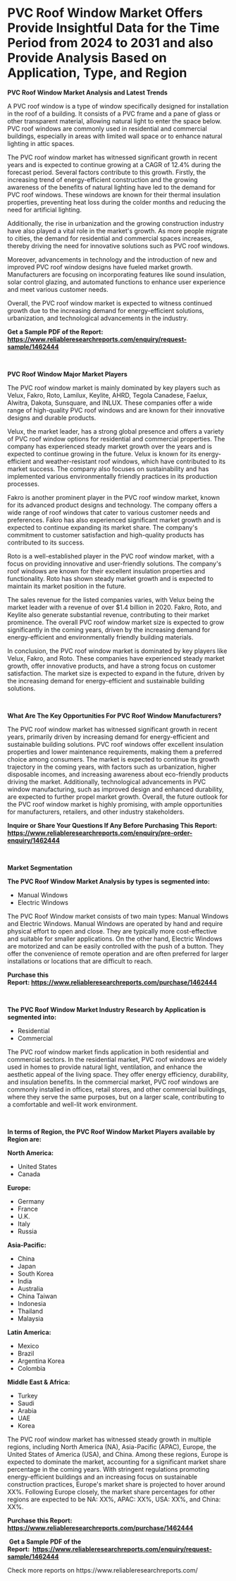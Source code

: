 <p><h1>PVC Roof Window Market Offers Provide Insightful Data for the Time Period from 2024 to 2031 and also Provide Analysis Based on Application, Type, and Region</h1></p><p><strong>PVC Roof Window Market Analysis and Latest Trends</strong></p>
<p><p>A PVC roof window is a type of window specifically designed for installation in the roof of a building. It consists of a PVC frame and a pane of glass or other transparent material, allowing natural light to enter the space below. PVC roof windows are commonly used in residential and commercial buildings, especially in areas with limited wall space or to enhance natural lighting in attic spaces.</p><p>The PVC roof window market has witnessed significant growth in recent years and is expected to continue growing at a CAGR of 12.4% during the forecast period. Several factors contribute to this growth. Firstly, the increasing trend of energy-efficient construction and the growing awareness of the benefits of natural lighting have led to the demand for PVC roof windows. These windows are known for their thermal insulation properties, preventing heat loss during the colder months and reducing the need for artificial lighting.</p><p>Additionally, the rise in urbanization and the growing construction industry have also played a vital role in the market's growth. As more people migrate to cities, the demand for residential and commercial spaces increases, thereby driving the need for innovative solutions such as PVC roof windows.</p><p>Moreover, advancements in technology and the introduction of new and improved PVC roof window designs have fueled market growth. Manufacturers are focusing on incorporating features like sound insulation, solar control glazing, and automated functions to enhance user experience and meet various customer needs.</p><p>Overall, the PVC roof window market is expected to witness continued growth due to the increasing demand for energy-efficient solutions, urbanization, and technological advancements in the industry.</p></p>
<p><strong>Get a Sample PDF of the Report:&nbsp; <a href="https://www.reliableresearchreports.com/enquiry/request-sample/1462444">https://www.reliableresearchreports.com/enquiry/request-sample/1462444</a></strong></p>
<p>&nbsp;</p>
<p><strong>PVC Roof Window Major Market Players</strong></p>
<p><p>The PVC roof window market is mainly dominated by key players such as Velux, Fakro, Roto, Lamilux, Keylite, AHRD, Tegola Canadese, Faelux, Alwitra, Dakota, Sunsquare, and INLUX. These companies offer a wide range of high-quality PVC roof windows and are known for their innovative designs and durable products. </p><p>Velux, the market leader, has a strong global presence and offers a variety of PVC roof window options for residential and commercial properties. The company has experienced steady market growth over the years and is expected to continue growing in the future. Velux is known for its energy-efficient and weather-resistant roof windows, which have contributed to its market success. The company also focuses on sustainability and has implemented various environmentally friendly practices in its production processes.</p><p>Fakro is another prominent player in the PVC roof window market, known for its advanced product designs and technology. The company offers a wide range of roof windows that cater to various customer needs and preferences. Fakro has also experienced significant market growth and is expected to continue expanding its market share. The company's commitment to customer satisfaction and high-quality products has contributed to its success.</p><p>Roto is a well-established player in the PVC roof window market, with a focus on providing innovative and user-friendly solutions. The company's roof windows are known for their excellent insulation properties and functionality. Roto has shown steady market growth and is expected to maintain its market position in the future.</p><p>The sales revenue for the listed companies varies, with Velux being the market leader with a revenue of over $1.4 billion in 2020. Fakro, Roto, and Keylite also generate substantial revenue, contributing to their market prominence. The overall PVC roof window market size is expected to grow significantly in the coming years, driven by the increasing demand for energy-efficient and environmentally friendly building materials.</p><p>In conclusion, the PVC roof window market is dominated by key players like Velux, Fakro, and Roto. These companies have experienced steady market growth, offer innovative products, and have a strong focus on customer satisfaction. The market size is expected to expand in the future, driven by the increasing demand for energy-efficient and sustainable building solutions.</p></p>
<p>&nbsp;</p>
<p><strong>What Are The Key Opportunities For PVC Roof Window Manufacturers?</strong></p>
<p><p>The PVC roof window market has witnessed significant growth in recent years, primarily driven by increasing demand for energy-efficient and sustainable building solutions. PVC roof windows offer excellent insulation properties and lower maintenance requirements, making them a preferred choice among consumers. The market is expected to continue its growth trajectory in the coming years, with factors such as urbanization, higher disposable incomes, and increasing awareness about eco-friendly products driving the market. Additionally, technological advancements in PVC window manufacturing, such as improved design and enhanced durability, are expected to further propel market growth. Overall, the future outlook for the PVC roof window market is highly promising, with ample opportunities for manufacturers, retailers, and other industry stakeholders.</p></p>
<p><strong>Inquire or Share Your Questions If Any Before Purchasing This Report: <a href="https://www.reliableresearchreports.com/enquiry/pre-order-enquiry/1462444">https://www.reliableresearchreports.com/enquiry/pre-order-enquiry/1462444</a></strong></p>
<p>&nbsp;</p>
<p><strong>Market Segmentation</strong></p>
<p><strong>The PVC Roof Window Market Analysis by types is segmented into:</strong></p>
<p><ul><li>Manual Windows</li><li>Electric Windows</li></ul></p>
<p><p>The PVC Roof Window market consists of two main types: Manual Windows and Electric Windows. Manual Windows are operated by hand and require physical effort to open and close. They are typically more cost-effective and suitable for smaller applications. On the other hand, Electric Windows are motorized and can be easily controlled with the push of a button. They offer the convenience of remote operation and are often preferred for larger installations or locations that are difficult to reach.</p></p>
<p><strong>Purchase this Report:&nbsp;<a href="https://www.reliableresearchreports.com/purchase/1462444">https://www.reliableresearchreports.com/purchase/1462444</a></strong></p>
<p>&nbsp;</p>
<p><strong>The PVC Roof Window Market Industry Research by Application is segmented into:</strong></p>
<p><ul><li>Residential</li><li>Commercial</li></ul></p>
<p><p>The PVC roof window market finds application in both residential and commercial sectors. In the residential market, PVC roof windows are widely used in homes to provide natural light, ventilation, and enhance the aesthetic appeal of the living space. They offer energy efficiency, durability, and insulation benefits. In the commercial market, PVC roof windows are commonly installed in offices, retail stores, and other commercial buildings, where they serve the same purposes, but on a larger scale, contributing to a comfortable and well-lit work environment.</p></p>
<p>&nbsp;</p>
<p><strong>In terms of Region, the PVC Roof Window Market Players available by Region are:</strong></p>
<p>
    <p> <strong> North America: </strong>
        <ul>
            <li>United States</li>
            <li>Canada</li>
        </ul>
        </p> 
    <p> <strong> Europe: </strong>
        <ul>
            <li>Germany</li>
            <li>France</li>
            <li>U.K.</li>
            <li>Italy</li>
            <li>Russia</li>
        </ul>
        </p> 
    <p> <strong> Asia-Pacific: </strong>
        <ul>
            <li>China</li>
            <li>Japan</li>
            <li>South Korea</li>
            <li>India</li>
            <li>Australia</li>
            <li>China Taiwan</li>
            <li>Indonesia</li>
            <li>Thailand</li>
            <li>Malaysia</li>
        </ul>
        </p> 
    <p> <strong> Latin America: </strong>
        <ul>
            <li>Mexico</li>
            <li>Brazil</li>
            <li>Argentina Korea</li>
            <li>Colombia</li>
        </ul>
        </p> 
    <p> <strong> Middle East & Africa: </strong>
        <ul>
            <li>Turkey</li>
            <li>Saudi</li>
            <li>Arabia</li>
            <li>UAE</li>
            <li>Korea</li>
        </ul>
    </p>
    </p>
<p><p>The PVC roof window market has witnessed steady growth in multiple regions, including North America (NA), Asia-Pacific (APAC), Europe, the United States of America (USA), and China. Among these regions, Europe is expected to dominate the market, accounting for a significant market share percentage in the coming years. With stringent regulations promoting energy-efficient buildings and an increasing focus on sustainable construction practices, Europe's market share is projected to hover around XX%. Following Europe closely, the market share percentages for other regions are expected to be NA: XX%, APAC: XX%, USA: XX%, and China: XX%.</p></p>
<p><strong>Purchase this Report: <a href="https://www.reliableresearchreports.com/purchase/1462444">https://www.reliableresearchreports.com/purchase/1462444</a></strong></p>
<p>&nbsp;<strong>Get a Sample PDF of the Report:&nbsp;&nbsp;<a href="https://www.reliableresearchreports.com/enquiry/request-sample/1462444">https://www.reliableresearchreports.com/enquiry/request-sample/1462444</a></strong></p>
<p><strong></strong></p>
<p>Check more reports on https://www.reliableresearchreports.com/</p>